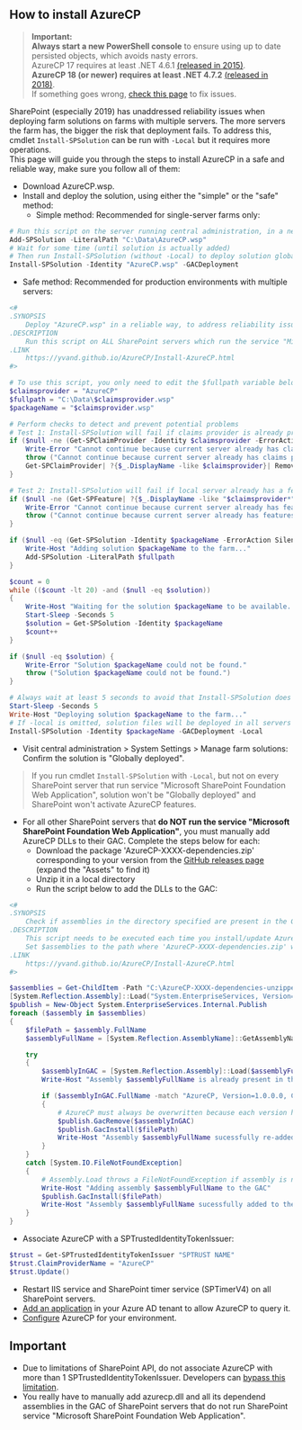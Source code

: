 ## How to install AzureCP

> **Important:**  
> **Always start a new PowerShell console** to ensure using up to date persisted objects, which avoids nasty errors.  
> AzureCP 17 requires at least .NET 4.6.1 [(released in 2015)](https://docs.microsoft.com/en-us/lifecycle/products/microsoft-net-framework-461).  
> **AzureCP 18 (or newer) requires at least .NET 4.7.2** [(released in 2018)](https://docs.microsoft.com/en-us/lifecycle/products/microsoft-net-framework-472).  
> If something goes wrong, [check this page](Fix-setup-issues.html) to fix issues.  

SharePoint (especially 2019) has unaddressed reliability issues when deploying farm solutions on farms with multiple servers. The more servers the farm has, the bigger the risk that deployment fails. To address this, cmdlet `Install-SPSolution` can be run with `-Local` but it requires more operations.  
This page will guide you through the steps to install AzureCP in a safe and reliable way, make sure you follow all of them:

- Download AzureCP.wsp.
- Install and deploy the solution, using either the "simple" or the "safe" method:
  - Simple method: Recommended for single-server farms only:

```powershell
# Run this script on the server running central administration, in a new PowerShell process
Add-SPSolution -LiteralPath "C:\Data\AzureCP.wsp"
# Wait for some time (until solution is actually added)
# Then run Install-SPSolution (without -Local) to deploy solution globally (on all servers that run service "Microsoft SharePoint Foundation Web Application"):
Install-SPSolution -Identity "AzureCP.wsp" -GACDeployment
```

  - Safe method: Recommended for production environments with multiple servers:

```powershell
<#
.SYNOPSIS
    Deploy "AzureCP.wsp" in a reliable way, to address reliability issues that may occur when deploying solutions in SharePoint (especially 2019) (and especially if there are many servers):
.DESCRIPTION
    Run this script on ALL SharePoint servers which run the service "Microsoft SharePoint Foundation Web Application", sequentially (not in parallel), starting with the one running central administration (even if it does not run the service):
.LINK
    https://yvand.github.io/AzureCP/Install-AzureCP.html
#>

# To use this script, you only need to edit the $fullpath variable below
$claimsprovider = "AzureCP"
$fullpath = "C:\Data\$claimsprovider.wsp"
$packageName = "$claimsprovider.wsp"

# Perform checks to detect and prevent potential problems
# Test 1: Install-SPSolution will fail if claims provider is already present on the current server
if ($null -ne (Get-SPClaimProvider -Identity $claimsprovider -ErrorAction SilentlyContinue)) {
    Write-Error "Cannot continue because current server already has claims provider $claimsprovider, which will cause an error when running Install-SPSolution."
    throw ("Cannot continue because current server already has claims provider $claimsprovider, which will cause an error when running Install-SPSolution.")
    Get-SPClaimProvider| ?{$_.DisplayName -like $claimsprovider}| Remove-SPClaimProvider
}

# Test 2: Install-SPSolution will fail if local server already has a feature that current package wants to install
if ($null -ne (Get-SPFeature| ?{$_.DisplayName -like "$claimsprovider*"})) {
    Write-Error "Cannot continue because current server already has features of $claimsprovider, Visit https://yvand.github.io/AzureCP/Fix-setup-issues.html to fix this."
    throw ("Cannot continue because current server already has features of $claimsprovider, Visit https://yvand.github.io/AzureCP/Fix-setup-issues.html to fix this.")
}

if ($null -eq (Get-SPSolution -Identity $packageName -ErrorAction SilentlyContinue)) {
    Write-Host "Adding solution $packageName to the farm..."
    Add-SPSolution -LiteralPath $fullpath
}

$count = 0
while (($count -lt 20) -and ($null -eq $solution))
{
    Write-Host "Waiting for the solution $packageName to be available..."
    Start-Sleep -Seconds 5
    $solution = Get-SPSolution -Identity $packageName
    $count++
}

if ($null -eq $solution) {
    Write-Error "Solution $packageName could not be found."
    throw ("Solution $packageName could not be found.")
}

# Always wait at least 5 seconds to avoid that Install-SPSolution does not actually trigger deployment
Start-Sleep -Seconds 5
Write-Host "Deploying solution $packageName to the farm..."
# If -local is omitted, solution files will be deployed in all servers that run service "Microsoft SharePoint Foundation Web Application", but it may fail due to reliability issues in SharePoint
Install-SPSolution -Identity $packageName -GACDeployment -Local
```

- Visit central administration > System Settings > Manage farm solutions: Confirm the solution is "Globally deployed".

> If you run cmdlet `Install-SPSolution` with `-Local`, but not on every SharePoint server that run service "Microsoft SharePoint Foundation Web Application", solution won't be "Globally deployed" and SharePoint won't activate AzureCP features.

- For all other SharePoint servers that **do NOT run the service "Microsoft SharePoint Foundation Web Application"**, you must manually add AzureCP DLLs to their GAC. Complete the steps below for each:
  - Download the package 'AzureCP-XXXX-dependencies.zip' corresponding to your version from the [GitHub releases page](https://github.com/Yvand/AzureCP/releases) (expand the "Assets" to find it)
  - Unzip it in a local directory
  - Run the script below to add the DLLs to the GAC:

```powershell
<#
.SYNOPSIS
    Check if assemblies in the directory specified are present in the GAC, and add them if not.
.DESCRIPTION
    This script needs to be executed each time you install/update AzureCP, on all SharePoint servers that do not run SharePoint service “Microsoft SharePoint Foundation Web Application”.
    Set $assemblies to the path where 'AzureCP-XXXX-dependencies.zip' was unzipped
.LINK
    https://yvand.github.io/AzureCP/Install-AzureCP.html
#>

$assemblies = Get-ChildItem -Path "C:\AzureCP-XXXX-dependencies-unzipped\*.dll"
[System.Reflection.Assembly]::Load("System.EnterpriseServices, Version=4.0.0.0, Culture=neutral, PublicKeyToken=b03f5f7f11d50a3a")
$publish = New-Object System.EnterpriseServices.Internal.Publish
foreach ($assembly in $assemblies)
{
    $filePath = $assembly.FullName
    $assemblyFullName = [System.Reflection.AssemblyName]::GetAssemblyName($filePath).FullName

    try
    {
        $assemblyInGAC = [System.Reflection.Assembly]::Load($assemblyFullName)
        Write-Host "Assembly $assemblyFullName is already present in the GAC"

        if ($assemblyInGAC.FullName -match "AzureCP, Version=1.0.0.0, Culture=neutral, PublicKeyToken=65dc6b5903b51636")
        {
            # AzureCP must always be overwritten because each version has the same full name
            $publish.GacRemove($assemblyInGAC)
            $publish.GacInstall($filePath)
            Write-Host "Assembly $assemblyFullName sucessfully re-added to the GAC" -ForegroundColor Green
        }
    }
    catch [System.IO.FileNotFoundException] 
    {
        # Assembly.Load throws a FileNotFoundException if assembly is not found in the GAC: https://docs.microsoft.com/en-us/dotnet/api/system.io.filenotfoundexception?view=netframework-4.8
        Write-Host "Adding assembly $assemblyFullName to the GAC"
        $publish.GacInstall($filePath)
        Write-Host "Assembly $assemblyFullName sucessfully added to the GAC" -ForegroundColor Green
    }
}
```

- Associate AzureCP with a SPTrustedIdentityTokenIssuer:

```powershell
$trust = Get-SPTrustedIdentityTokenIssuer "SPTRUST NAME"
$trust.ClaimProviderName = "AzureCP"
$trust.Update()
```

- Restart IIS service and SharePoint timer service (SPTimerV4) on all SharePoint servers.
- [Add an application](Register-App-In-AAD.html) in your Azure AD tenant to allow AzureCP to query it.
- [Configure](Configure-AzureCP.html) AzureCP for your environment.

## Important

- Due to limitations of SharePoint API, do not associate AzureCP with more than 1 SPTrustedIdentityTokenIssuer. Developers can [bypass this limitation](For-Developers.html).
- You really have to manually add azurecp.dll and all its dependend assemblies in the GAC of SharePoint servers that do not run SharePoint service "Microsoft SharePoint Foundation Web Application".
